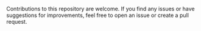 Contributions to this repository are welcome. If you find any issues or have suggestions for improvements, feel free to open an issue or create a pull request.
